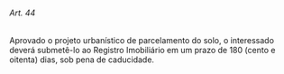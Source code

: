 
###### Art. 44
Aprovado o projeto urbanístico de parcelamento do solo, o interessado deverá submetê-lo ao Registro Imobiliário em um prazo de 180 (cento e oitenta) dias, sob pena de caducidade.
